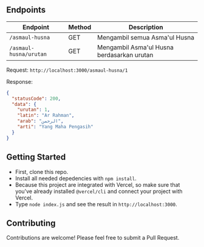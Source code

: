 ## Endpoints

| Endpoint                    | Method | Description                                         |
| --------------------------- | ------ | --------------------------------------------------- |
| `/asmaul-husna`             | GET    | Mengambil semua Asma'ul Husna                       |
| `/asmaul-husna/urutan`      | GET    | Mengambil Asma'ul Husna berdasarkan urutan          |

Request:
`http://localhost:3000/asmaul-husna/1`

Response:

```json
{
  "statusCode": 200,
  "data": {
    "urutan": 1,
    "latin": "Ar Rahman",
    "arab": "الرحمن",
    "arti": "Yang Maha Pengasih"
  }
}
```

## Getting Started

- First, clone this repo.
- Install all needed depedencies with `npm install`.
- Because this project are integrated with Vercel, so make sure that you've already installed `@vercel/cli` and connect your project with Vercel.
- Type `node index.js` and see the result in `http://localhost:3000`.

## Contributing

Contributions are welcome! Please feel free to submit a Pull Request.
